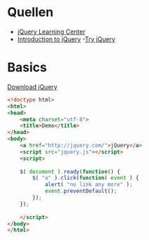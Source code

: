 # Quellen

- [jQuery Learning Center](https://learn.jquery.com)
- [Introduction to jQuery](http://ejohn.org/apps/workshop/intro/#0)
-[Try jQuery](http://try.jquery.com)


# Basics

[Download jQuery](http://jquery.com/download/)

```html
<!doctype html>
<html>
<head>
    <meta charset="utf-8">
    <title>Demo</title>
</head>
<body>
    <a href="http://jquery.com/">jQuery</a>
    <script src="jquery.js"></script>
    <script>
 
    $( document ).ready(function() {
        $( "a" ).click(function( event ) {
            alert( "no link any more" );
            event.preventDefault();
        });
    });
 
    </script>
</body>
</html>
```

